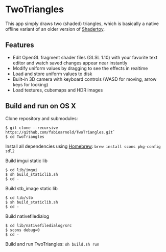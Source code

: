 # TwoTriangles
This app simply draws two (shaded) triangles, which is basically a native offline variant of an older version of [Shadertoy](http://shadertoy.com).

## Features
* Edit OpenGL fragment shader files (GLSL 1.10) with your favorite text editor and watch saved changes appear near instantly
* Modify uniform values by dragging to see the effects in realtime
* Load and store uniform values to disk
* Built-in 3D camera with keyboard controls (WASD for moving, arrow keys for looking)
* Load textures, cubemaps and HDR images

## Build and run on OS X
Clone repository and submodules:

```
$ git clone --recursive https://github.com/fabioarnold/TwoTriangles.git`
$ cd TwoTriangles
```

Install all dependencies using [Homebrew](http://brew.sh):
`brew install scons pkg-config sdl2`

Build imgui static lib

```
$ cd lib/imgui
$ sh build_staticlib.sh
$ cd -
```

Build stb_image static lib

```
$ cd lib/stb
$ sh build_staticlib.sh
$ cd -
```

Build nativefiledialog

```
$ cd lib/nativefiledialog/src
$ scons debug=0
$ cd -
```

Build and run TwoTriangles: `sh build.sh run`
